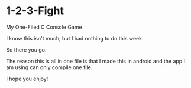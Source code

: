 # 1-2-3-Fight
My One-Filed C Console Game

I know this isn't much, but I had nothing to do this week.

So there you go.

The reason this is all in one file is that I made this in android
and the app I am using can only compile one file.

I hope you enjoy!
